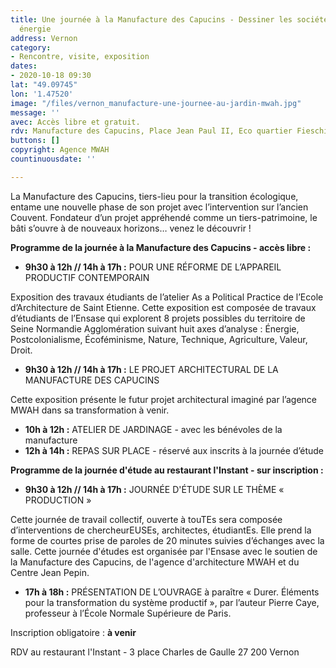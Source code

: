 ```yaml
---
title: Une journée à la Manufacture des Capucins - Dessiner les sociétés de basse
  énergie
address: Vernon
category:
- Rencontre, visite, exposition
dates:
- 2020-10-18 09:30
lat: "49.09745"
lon: '1.47520'
image: "/files/vernon_manufacture-une-journee-au-jardin-mwah.jpg"
message: ''
avec: Accès libre et gratuit.
rdv: Manufacture des Capucins, Place Jean Paul II, Eco quartier Fieschi.
buttons: []
copyright: Agence MWAH
countinuousdate: ''

---
```

La Manufacture des Capucins, tiers-lieu pour la transition écologique, entame une nouvelle phase de son projet avec l’intervention sur l’ancien Couvent. Fondateur d’un projet appréhendé comme un tiers-patrimoine, le bâti s’ouvre à de nouveaux horizons… venez le découvrir !

**Programme de la journée à la Manufacture des Capucins - accès libre :**

* **9h30 à 12h // 14h à 17h :** POUR UNE RÉFORME DE L’APPAREIL PRODUCTIF CONTEMPORAIN

Exposition des travaux étudiants de l’atelier As a Political Practice de l’Ecole d’Architecture de Saint Etienne. Cette exposition est composée de travaux d’étudiants de l’Ensase qui explorent 8 projets possibles du territoire de Seine Normandie Agglomération suivant huit axes d’analyse : Énergie, Postcolonialisme, Écoféminisme, Nature, Technique, Agriculture, Valeur, Droit.

* **9h30 à 12h // 14h à 17h :** LE PROJET ARCHITECTURAL DE LA MANUFACTURE DES CAPUCINS

Cette exposition présente le futur projet architectural imaginé par l’agence MWAH dans sa transformation à venir.

* **10h à 12h :** ATELIER DE JARDINAGE - avec les bénévoles de la manufacture
* **12h à 14h :** REPAS SUR PLACE - réservé aux inscrits à la journée d’étude

**Programme de la journée d'étude au restaurant l'Instant - sur inscription :**

* **9h30 à 12h // 14h à 17h :** JOURNÉE D'ÉTUDE SUR LE THÈME « PRODUCTION »

Cette journée de travail collectif, ouverte à touTEs sera composée d’interventions de chercheurEUSEs, architectes, étudiantEs. Elle prend la forme de courtes prise de paroles de 20 minutes suivies d’échanges avec la salle. Cette journée d'études est organisée par l'Ensase avec le soutien de la Manufacture des Capucins, de l'agence d'architecture MWAH et du Centre Jean Pepin.

* **17h à 18h :** PRÉSENTATION DE L’OUVRAGE à paraître « Durer. Éléments pour la transformation du système productif », par l’auteur Pierre Caye, professeur à l’École Normale Supérieure de Paris.

Inscription obligatoire : **à venir** 

RDV au restaurant l'Instant - 3 place Charles de Gaulle 27 200 Vernon